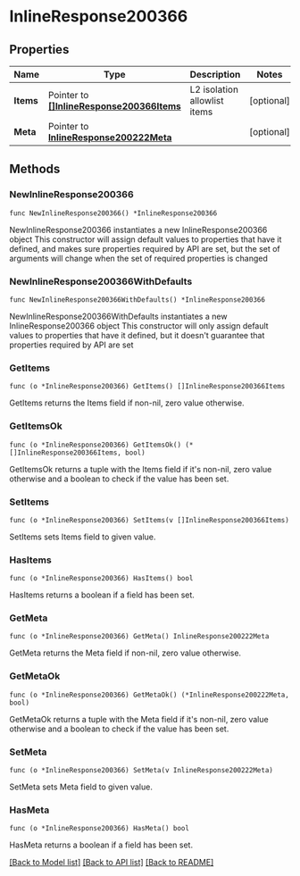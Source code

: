 # InlineResponse200366

## Properties

Name | Type | Description | Notes
------------ | ------------- | ------------- | -------------
**Items** | Pointer to [**[]InlineResponse200366Items**](InlineResponse200366Items.md) | L2 isolation allowlist items | [optional] 
**Meta** | Pointer to [**InlineResponse200222Meta**](InlineResponse200222Meta.md) |  | [optional] 

## Methods

### NewInlineResponse200366

`func NewInlineResponse200366() *InlineResponse200366`

NewInlineResponse200366 instantiates a new InlineResponse200366 object
This constructor will assign default values to properties that have it defined,
and makes sure properties required by API are set, but the set of arguments
will change when the set of required properties is changed

### NewInlineResponse200366WithDefaults

`func NewInlineResponse200366WithDefaults() *InlineResponse200366`

NewInlineResponse200366WithDefaults instantiates a new InlineResponse200366 object
This constructor will only assign default values to properties that have it defined,
but it doesn't guarantee that properties required by API are set

### GetItems

`func (o *InlineResponse200366) GetItems() []InlineResponse200366Items`

GetItems returns the Items field if non-nil, zero value otherwise.

### GetItemsOk

`func (o *InlineResponse200366) GetItemsOk() (*[]InlineResponse200366Items, bool)`

GetItemsOk returns a tuple with the Items field if it's non-nil, zero value otherwise
and a boolean to check if the value has been set.

### SetItems

`func (o *InlineResponse200366) SetItems(v []InlineResponse200366Items)`

SetItems sets Items field to given value.

### HasItems

`func (o *InlineResponse200366) HasItems() bool`

HasItems returns a boolean if a field has been set.

### GetMeta

`func (o *InlineResponse200366) GetMeta() InlineResponse200222Meta`

GetMeta returns the Meta field if non-nil, zero value otherwise.

### GetMetaOk

`func (o *InlineResponse200366) GetMetaOk() (*InlineResponse200222Meta, bool)`

GetMetaOk returns a tuple with the Meta field if it's non-nil, zero value otherwise
and a boolean to check if the value has been set.

### SetMeta

`func (o *InlineResponse200366) SetMeta(v InlineResponse200222Meta)`

SetMeta sets Meta field to given value.

### HasMeta

`func (o *InlineResponse200366) HasMeta() bool`

HasMeta returns a boolean if a field has been set.


[[Back to Model list]](../README.md#documentation-for-models) [[Back to API list]](../README.md#documentation-for-api-endpoints) [[Back to README]](../README.md)


